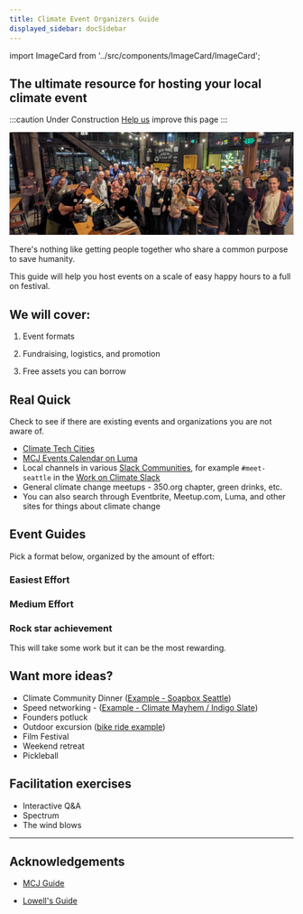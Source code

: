 ```yaml
---
title: Climate Event Organizers Guide
displayed_sidebar: docSidebar
---
```

import ImageCard from '../src/components/ImageCard/ImageCard';

## The ultimate resource for hosting your local climate event

:::caution Under Construction
[Help us](../contribute) improve this page
:::

![seattle climate tech meetup](../static/img/seattle-climate-tech-meetup.jpg)

There's nothing like getting people together who share a common purpose to save humanity.

This guide will help you host events on a scale of easy happy hours to a full on festival.

## We will cover:

1. Event formats

2. Fundraising, logistics, and promotion

3. Free assets you can borrow

## Real Quick

Check to see if there are existing events and organizations you are not aware of.

- [Climate Tech Cities](https://www.climatetechcities.com/)
- [MCJ Events Calendar on Luma](https://lu.ma/u/mcj)
- Local channels in various [Slack Communities](/level-1#core-communities), for example `#meet-seattle` in the [Work on Climate Slack](https://workonclimate.org)
- General climate change meetups - 350.org chapter, green drinks, etc.
- You can also search through Eventbrite, Meetup.com, Luma, and other sites for things about climate change

## Event Guides

Pick a format below, organized by the amount of effort:

### Easiest Effort

<div style={{ display: 'flex', flexWrap: 'wrap'}}>
    <ImageCard
    title="Happy hour"
    description="Find a place and tell people to show up"
    imageUrl="/img/climate-tech-happy-hour.jpg"
    linkUrl="/event-format-happy-hour"
    />
    <ImageCard
    title="Co-working session"
    description="Like a Happy Hour but people bring laptops"
    imageUrl="/img/climate-tech-co-working-seattle.jpg"
    linkUrl="/event-format-co-working-session"
    />
    <ImageCard
    title="City park"
    description="Take advantage of a nice day and invite some folks"
    imageUrl="/img/women-in-climate-seattle.jpg"
    linkUrl="/event-format-city-park"
    />

</div>

### Medium Effort

<div style={{ display: 'flex', flexWrap: 'wrap'}}>
    <ImageCard
    title="Expert Panel"
    description="A great way to build and amplify new ideas"
    imageUrl="/img/climate-panel-seattle.jpg"
    linkUrl="/event-format-expert-panel"
    />
    <ImageCard
    title="Coffee Crawl"
    description="Post a walking route and stop at a variety of coffee joints"
    imageUrl="/img/climate-coffee-crawl.jpg"
    linkUrl="/event-format-coffee-crawl"
    />
    <ImageCard
    title="Trivia Night"
    description="People love a friendly competition with a dash of humor"
    imageUrl="/img/climate-tech-trivia-night.jpg"
    linkUrl="/event-format-trivia-night"
    />
</div>

### Rock star achievement

This will take some work but it can be the most rewarding.

<div style={{ display: 'flex', flexWrap: 'wrap'}}>
    <ImageCard
    title="Lightning talks"
    description="Put on a great show and learn a ton"
    imageUrl="/img/climate-lightning-talks.jpg"
    linkUrl="/event-format-lightning-talks"
    />
    <ImageCard
    title="Hackathon"
    description="Build something to move the needle"
    imageUrl="/img/hackathon.webp"
    linkUrl="/event-format-hackathon"
    />
    <ImageCard
    title="Climate Day / Week"
    description="Paint the town green!"
    imageUrl="/img/pnw-climate-week-event.png"
    linkUrl="/event-format-climate-day-or-week"
    />
</div>

## Want more ideas?

- Climate Community Dinner ([Example - Soapbox Seattle](https://www.eventbrite.com/e/soapbox-seattle-climate-community-dinners-tickets-845064910897))
- Speed networking - ([Example - Climate Mayhem / Indigo Slate](https://lu.ma/co.work-may2024))
- Founders potluck
- Outdoor excursion ([bike ride example](https://lu.ma/9wmgdncx))
- Film Festival
- Weekend retreat
- Pickleball

## Facilitation exercises

- Interactive Q&A
- Spectrum
- The wind blows

---

## Acknowledgements

- [MCJ Guide](https://docs.google.com/document/d/1wRzbTbouCaz_gdQ6bW7qaDNa1gk8M3pJkuTjJoYbPk8/edit#)

- [Lowell's Guide](https://www.notion.so/Organizing-a-Climate-Meetup-2c7005194d4b4c6f954231668432f7b3?pvs=4)
